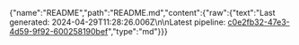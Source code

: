 {"name":"README","path":"README.md","content":{"raw":{"text":"Last generated: 2024-04-29T11:28:26.006Z\n\nLatest pipeline: [c0e2fb32-47e3-4d59-9f92-600258190bef](/pipeline/c0e2fb32-47e3-4d59-9f92-600258190bef)","type":"md"}}}